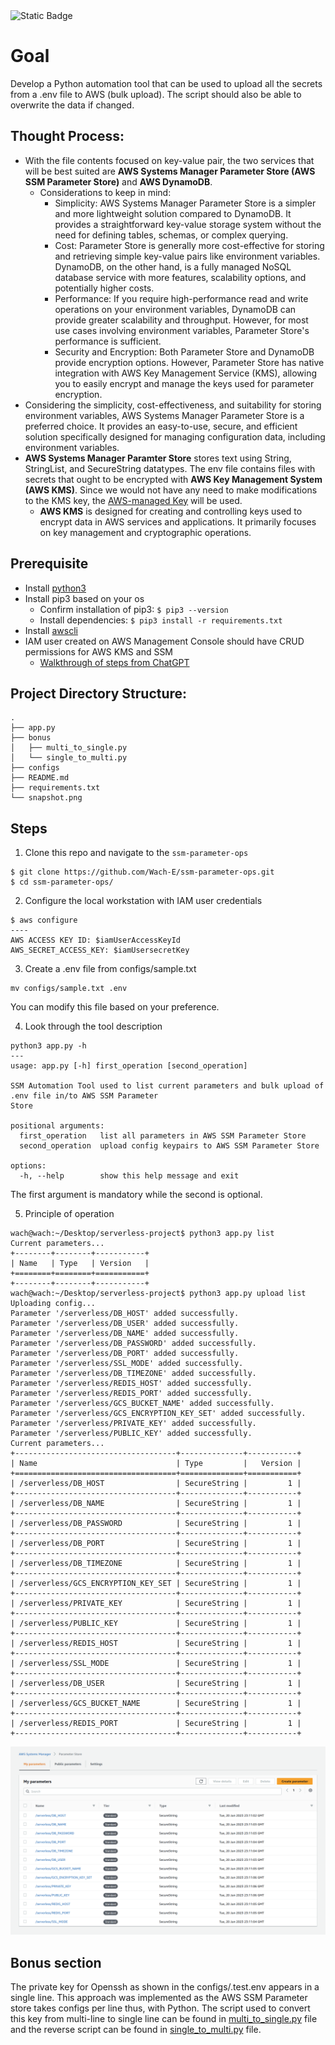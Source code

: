 <img alt="Static Badge" src="https://img.shields.io/badge/Project_status-Done-green">

# Goal
Develop a Python automation tool that can be used to upload all the secrets from a .env file to AWS (bulk upload). The script should also be able to overwrite the data if changed.

## Thought Process:
- With the file contents focused on key-value pair, the two services that will be best suited are **AWS Systems Manager Parameter Store (AWS SSM Parameter Store)** and **AWS DynamoDB**.
    -  Considerations to keep in mind:
        - Simplicity: AWS Systems Manager Parameter Store is a simpler and more lightweight solution compared to DynamoDB. It provides a straightforward key-value storage system without the need for defining tables, schemas, or complex querying.
        - Cost: Parameter Store is generally more cost-effective for storing and retrieving simple key-value pairs like environment variables. DynamoDB, on the other hand, is a fully managed NoSQL database service with more features, scalability options, and potentially higher costs.
        - Performance: If you require high-performance read and write operations on your environment variables, DynamoDB can provide greater scalability and throughput. However, for most use cases involving environment variables, Parameter Store's performance is sufficient.
        - Security and Encryption: Both Parameter Store and DynamoDB provide encryption options. However, Parameter Store has native integration with AWS Key Management Service (KMS), allowing you to easily encrypt and manage the keys used for parameter encryption.
- Considering the simplicity, cost-effectiveness, and suitability for storing environment variables, AWS Systems Manager Parameter Store is a preferred choice. It provides an easy-to-use, secure, and efficient solution specifically designed for managing configuration data, including environment variables.
- **AWS Systems Manager Paramter Store** stores text using String, StringList, and SecureString datatypes. The env file contains files with secrets that ought to be encrypted with **AWS Key Management System (AWS KMS)**. Since we would not have any need to make modifications to the KMS key, the [AWS-managed Key](https://docs.aws.amazon.com/kms/latest/developerguide/concepts.html#key-mgmt) will be used.
    - **AWS KMS** is designed for creating and controlling keys used to encrypt data in AWS services and applications. It primarily focuses on key management and cryptographic operations.

## Prerequisite
- Install [python3](https://www.python.org/downloads/)
- Install pip3 based on your os 
    - Confirm installation of pip3: `$ pip3 --version`
    - Install dependencies: `$ pip3 install -r requirements.txt`
- Install [awscli](https://docs.aws.amazon.com/cli/latest/userguide/getting-started-install.html)
- IAM user created on AWS Management Console should have CRUD permissions for AWS KMS and SSM
    - [Walkthrough of steps from ChatGPT](https://chat.openai.com/share/ea30fbca-f879-449b-9cdc-466d4e84abf3)

## Project Directory Structure:

```
.
├── app.py
├── bonus
│   ├── multi_to_single.py
│   └── single_to_multi.py
├── configs
├── README.md
├── requirements.txt
└── snapshot.png
```

## Steps
1. Clone this repo and navigate to the `ssm-parameter-ops`
```
$ git clone https://github.com/Wach-E/ssm-parameter-ops.git
$ cd ssm-parameter-ops/
``` 

2. Configure the local workstation with IAM user credentials
```
$ aws configure
----
AWS ACCESS KEY ID: $iamUserAccessKeyId
AWS_SECRET_ACCESS_KEY: $iamUsersecretKey
```

3. Create a .env file from configs/sample.txt
```
mv configs/sample.txt .env
```
You can modify this file based on your preference.

4. Look through the tool description
```
python3 app.py -h
---
usage: app.py [-h] first_operation [second_operation]

SSM Automation Tool used to list current parameters and bulk upload of .env file in/to AWS SSM Parameter
Store

positional arguments:
  first_operation   list all parameters in AWS SSM Parameter Store
  second_operation  upload config keypairs to AWS SSM Parameter Store

options:
  -h, --help        show this help message and exit
```
The first argument is mandatory while the second is optional.

5. Principle of operation
```
wach@wach:~/Desktop/serverless-project$ python3 app.py list
Current parameters...
+--------+--------+-----------+
| Name   | Type   | Version   |
+========+========+===========+
+--------+--------+-----------+
wach@wach:~/Desktop/serverless-project$ python3 app.py upload list
Uploading config...
Parameter '/serverless/DB_HOST' added successfully.
Parameter '/serverless/DB_USER' added successfully.
Parameter '/serverless/DB_NAME' added successfully.
Parameter '/serverless/DB_PASSWORD' added successfully.
Parameter '/serverless/DB_PORT' added successfully.
Parameter '/serverless/SSL_MODE' added successfully.
Parameter '/serverless/DB_TIMEZONE' added successfully.
Parameter '/serverless/REDIS_HOST' added successfully.
Parameter '/serverless/REDIS_PORT' added successfully.
Parameter '/serverless/GCS_BUCKET_NAME' added successfully.
Parameter '/serverless/GCS_ENCRYPTION_KEY_SET' added successfully.
Parameter '/serverless/PRIVATE_KEY' added successfully.
Parameter '/serverless/PUBLIC_KEY' added successfully.
Current parameters...
+------------------------------------+--------------+-----------+
| Name                               | Type         |   Version |
+====================================+==============+===========+
| /serverless/DB_HOST                | SecureString |         1 |
+------------------------------------+--------------+-----------+
| /serverless/DB_NAME                | SecureString |         1 |
+------------------------------------+--------------+-----------+
| /serverless/DB_PASSWORD            | SecureString |         1 |
+------------------------------------+--------------+-----------+
| /serverless/DB_PORT                | SecureString |         1 |
+------------------------------------+--------------+-----------+
| /serverless/DB_TIMEZONE            | SecureString |         1 |
+------------------------------------+--------------+-----------+
| /serverless/GCS_ENCRYPTION_KEY_SET | SecureString |         1 |
+------------------------------------+--------------+-----------+
| /serverless/PRIVATE_KEY            | SecureString |         1 |
+------------------------------------+--------------+-----------+
| /serverless/PUBLIC_KEY             | SecureString |         1 |
+------------------------------------+--------------+-----------+
| /serverless/REDIS_HOST             | SecureString |         1 |
+------------------------------------+--------------+-----------+
| /serverless/SSL_MODE               | SecureString |         1 |
+------------------------------------+--------------+-----------+
| /serverless/DB_USER                | SecureString |         1 |
+------------------------------------+--------------+-----------+
| /serverless/GCS_BUCKET_NAME        | SecureString |         1 |
+------------------------------------+--------------+-----------+
| /serverless/REDIS_PORT             | SecureString |         1 |
+------------------------------------+--------------+-----------+
```

![Parameters uploaded from .env file](snapshot.png)

## Bonus section
The private key for Openssh as shown in the configs/.test.env appears in a single line. This approach was implemented as the AWS SSM Parameter store takes configs per line thus, with Python. The script used to convert this key from multi-line to single line can be found in [multi_to_single.py](bonus/multi_to_single.py) file and the reverse script can be found in [single_to_multi.py](bonus/single_to_multi.py) file.
